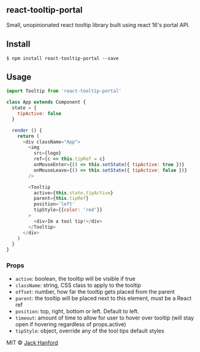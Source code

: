 ## react-tooltip-portal

Small, unopinionated react tooltip library built using react 16's portal API.

## Install

```
$ npm install react-tooltip-portal --save
```

## Usage

```js
import Tooltip from 'react-tooltip-portal'

class App extends Component {
  state = {
    tipActive: false
  }

  render () {
    return (
      <div className="App">
        <img
          src={logo}
          ref={c => this.tipRef = c}
          onMouseEnter={() => this.setState({ tipActive: true })}
          onMouseLeave={() => this.setState({ tipActive: false })}
        />

        <Tooltip
          active={this.state.tipActive}
          parent={this.tipRef}
          position='left'
          tipStyle={{color: 'red'}}
        >
          <div>Im a tool tip!</div>
        </Tooltip>
      </div>
    )
  }
}
```

### Props

* `active`: boolean, the tooltip will be visible if true
* `className`: string, CSS class to apply to the tooltip
* `offset`: number, how far the tooltip gets placed from the parent 
* `parent`: the tooltip will be placed next to this element, must be a React ref
* `position`: top, right, bottom or left. Default to left.
* `timeout`: amount of time to allow for user to hover over tooltip (will stay open if hovering regardless of props.active)
* `tipStyle`: object, override any of the tool tips default styles

MIT © [Jack Hanford](http://jackhanford.com)
